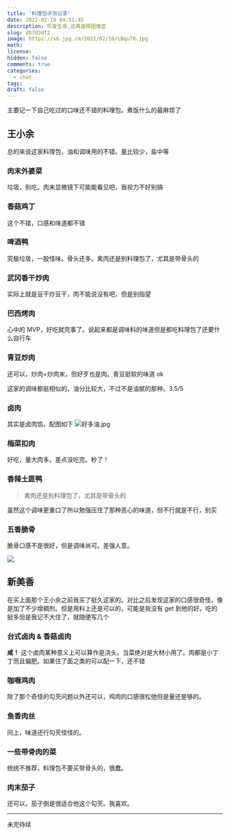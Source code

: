 ```yaml
---
title: '料理包评测记录'
date: 2022-02-16 04:51:45
description: 珍爱生命,远离选择困难症
slug: d87d3df2
image: https://s6.jpg.cm/2022/02/16/LBquTR.jpg
math:
license:
hidden: false
comments: true
categories:
  - chat
tags:
draft: false
---
```


主要记一下自己吃过的口味还不错的料理包。煮饭什么的最麻烦了

<!-- more -->

## 王小余

总的来说这家料理包，油和调味用的不错。量比较少，盐中等

### 肉末外婆菜

垃圾，别吃。肉末显微镜下可能能看见吧，我视力不好别搞

### 香菇鸡丁

这个不错，口感和味道都不错

### 啤酒鸭

究极垃圾，一股怪味。骨头还多。禽肉还是别料理包了，尤其是带骨头的

### 武冈香干炒肉

实际上就是豆干炒豆干，肉不能说没有吧，但是别指望

### 巴西烤肉

心中的 MVP，好吃就完事了。说起来都是调味料的味道但是都吃料理包了还要什么自行车

### 青豆炒肉

还可以，炒肉=炒肉末，但好歹也是肉。青豆挺软的味道 ok

这家的调味都挺相似的，油分比较大，不过不是油腻的那种。3.5/5

### 卤肉

其实是卤肉馅，配图如下
![好多油.jpg](https://imgs.aixifan.com/FqRusdCLr6hVXtGy1UT0PEPoYXrt)

### 梅菜扣肉

好吃，量大肉多。差点没吃完。秒了！

### 香辣土匪鸭

> 禽肉还是别料理包了，尤其是带骨头的

虽然这个调味更重口了所以勉强压住了那种恶心的味道，但不行就是不行，别买

### 五香脆骨

脆骨口感不是很好，但是调味尚可。差强人意。

![](https://s6.jpg.cm/2022/02/22/LfFVdD.jpg)

## 新美香

在买上面那个王小余之前我买了挺久这家的。对比之后发现这家的口感很奇怪，像是加了不少增稠剂。但是用料上还是可以的，可能是我没有 get 到他的好。吃的挺多但是我记不大住了，就随便写几个

### 台式卤肉 & 香菇卤肉

**咸！** 这个卤肉某种意义上可以算作是浇头。当菜绝对是大材小用了。肉都是小丁丁而且偏肥。如果住了面之类的可以配一下，还不错

### 咖喱鸡肉

除了那个奇怪的勾芡问题以外还可以，鸡肉的口感很松弛但是量还是够的。

### 鱼香肉丝

同上，味道还行勾芡怪怪的。

### 一些带骨肉的菜

统统不推荐，料理包不要买带骨头的，很蠢。

### 肉末茄子

还可以，茄子倒是很适合他这个勾芡。我喜欢。

---

未完待续
